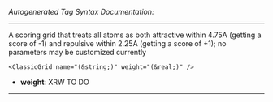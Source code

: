_Autogenerated Tag Syntax Documentation:_

---
A scoring grid that treats all atoms as both attractive within 4.75A (getting a score of -1) and repulsive within 2.25A (getting a score of +1); no parameters may be customized currently

```
<ClassicGrid name="(&string;)" weight="(&real;)" />
```

-   **weight**: XRW TO DO

---
